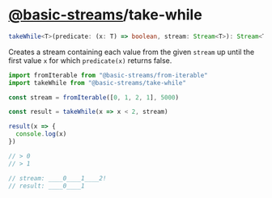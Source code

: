 # [@basic-streams](https://github.com/rpominov/basic-streams)/take-while

<!-- doc -->

```typescript
takeWhile<T>(predicate: (x: T) => boolean, stream: Stream<T>): Stream<T>
```

Creates a stream containing each value from the given `stream` up until the
first value `x` for which `predicate(x)` returns false.

```js
import fromIterable from "@basic-streams/from-iterable"
import takeWhile from "@basic-streams/take-while"

const stream = fromIterable([0, 1, 2, 1], 5000)

const result = takeWhile(x => x < 2, stream)

result(x => {
  console.log(x)
})

// > 0
// > 1

// stream: ____0____1____2!
// result: ____0____1
```

<!-- docstop -->
